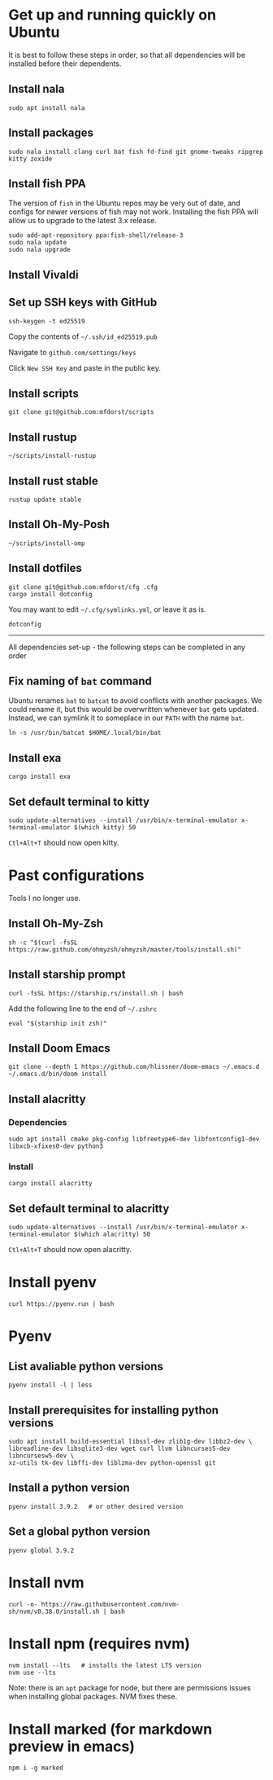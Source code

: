 # Get up and running quickly on Ubuntu

It is best to follow these steps in order, so that all dependencies will be installed before their
dependents.

## Install nala
```
sudo apt install nala
```

## Install packages
```
sudo nala install clang curl bat fish fd-find git gnome-tweaks ripgrep kitty zoxide
```

## Install fish PPA
The version of `fish` in the Ubuntu repos may be very out of date, and configs for newer versions
of fish may not work. Installing the fish PPA will allow us to upgrade to the latest 3.x release.
```
sudo add-apt-repository ppa:fish-shell/release-3
sudo nala update
sudo nala upgrade
```

## Install Vivaldi

## Set up SSH keys with GitHub
```
ssh-keygen -t ed25519
```
Copy the contents of `~/.ssh/id_ed25519.pub`

Navigate to `github.com/settings/keys`

Click `New SSH Key` and paste in the public key.

## Install scripts
```
git clone git@github.com:mfdorst/scripts
```

## Install rustup
```
~/scripts/install-rustup
```

## Install rust stable
```
rustup update stable
```

## Install Oh-My-Posh
```
~/scripts/install-omp
```

## Install dotfiles
```
git clone git@github.com:mfdorst/cfg .cfg
cargo install dotconfig
```
You may want to edit `~/.cfg/symlinks.yml`, or leave it as is.
```
dotconfig
```

---
All dependencies set-up - the following steps can be completed in any order

## Fix naming of `bat` command
Ubuntu renames `bat` to `batcat` to avoid conflicts with another packages.
We could rename it, but this would be overwritten whenever `bat` gets updated.
Instead, we can symlink it to someplace in our `PATH` with the name `bat`.
```
ln -s /usr/bin/batcat $HOME/.local/bin/bat
```

## Install exa
```
cargo install exa
```

## Set default terminal to kitty
```
sudo update-alternatives --install /usr/bin/x-terminal-emulator x-terminal-emulator $(which kitty) 50
```

`Ctl+Alt+T` should now open kitty.

# Past configurations

Tools I no longer use.

## Install Oh-My-Zsh
```
sh -c "$(curl -fsSL https://raw.github.com/ohmyzsh/ohmyzsh/master/tools/install.sh)"
```

## Install starship prompt
```
curl -fsSL https://starship.rs/install.sh | bash
```

Add the following line to the end of `~/.zshrc`
```
eval "$(starship init zsh)"
```

## Install Doom Emacs
```
git clone --depth 1 https://github.com/hlissner/doom-emacs ~/.emacs.d
~/.emacs.d/bin/doom install
```

## Install alacritty

### Dependencies
```
sudo apt install cmake pkg-config libfreetype6-dev libfontconfig1-dev libxcb-xfixes0-dev python3
```

### Install
```
cargo install alacritty
```

## Set default terminal to alacritty
```
sudo update-alternatives --install /usr/bin/x-terminal-emulator x-terminal-emulator $(which alacritty) 50
```

`Ctl+Alt+T` should now open alacritty.

# Install pyenv
```
curl https://pyenv.run | bash
```

# Pyenv

## List avaliable python versions
```
pyenv install -l | less
```

## Install prerequisites for installing python versions
```
sudo apt install build-essential libssl-dev zlib1g-dev libbz2-dev \
libreadline-dev libsqlite3-dev wget curl llvm libncurses5-dev libncursesw5-dev \
xz-utils tk-dev libffi-dev liblzma-dev python-openssl git
```

## Install a python version
```
pyenv install 3.9.2   # or other desired version
```

## Set a global python version
```
pyenv global 3.9.2
```

# Install nvm
```
curl -o- https://raw.githubusercontent.com/nvm-sh/nvm/v0.38.0/install.sh | bash
```

# Install npm (requires nvm)
```
nvm install --lts   # installs the latest LTS version
nvm use --lts
```

Note: there is an `apt` package for node, but there are permissions issues when installing global packages. NVM fixes these.

# Install marked (for markdown preview in emacs)
```
npm i -g marked
```
